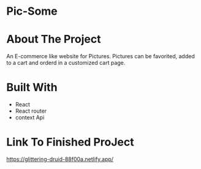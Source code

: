 # Pic-Some

# About The Project
An E-commerce like website for Pictures. Pictures can be favorited, added to a cart and orderd in a customized cart page.

# Built With
- React
- React router 
- context Api

# Link To Finished ProJect
https://glittering-druid-88f00a.netlify.app/



